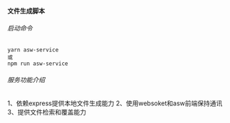 #### 文件生成脚本

###### 启动命令
```
yarn asw-service
或
npm run asw-service
```

###### 服务功能介绍

1、依赖express提供本地文件生成能力
2、使用websoket和asw前端保持通讯
3、提供文件检索和覆盖能力